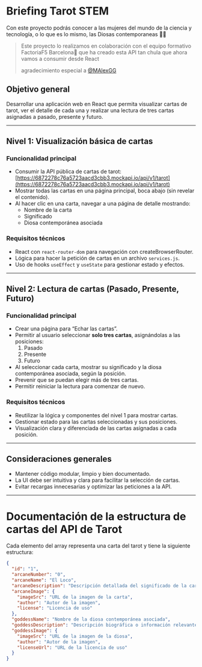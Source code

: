 # Briefing  Tarot STEM
Con este proyecto podrás conocer a las mujeres del mundo de la ciencia y tecnología, o lo que es lo mismo, las Diosas contemporaneas 👩‍🔬
> Este proyecto lo realizamos en colaboración con el equipo formativo FactoriaF5 Barcelona🌟 que ha creado esta API tan chula que ahora vamos a consumir desde React
>
> agradecimiento especial a [@MAlexGG](https://github.com/MAlexGG)

## Objetivo general  
Desarrollar una aplicación web en React que permita visualizar cartas de tarot, ver el detalle de cada una y realizar una lectura de tres cartas asignadas a pasado, presente y futuro.

---

## Nivel 1: Visualización básica de cartas

### Funcionalidad principal  
- Consumir la API pública de cartas de tarot:  
  [https://6872278c76a5723aacd3cbb3.mockapi.io/api/v1/tarot](https://6872278c76a5723aacd3cbb3.mockapi.io/api/v1/tarot)
- Mostrar todas las cartas en una página principal, boca abajo (sin revelar el contenido).
- Al hacer clic en una carta, navegar a una página de detalle mostrando:  
  - Nombre de la carta  
  - Significado  
  - Diosa contemporánea asociada  

### Requisitos técnicos  
- React con `react-router-dom` para navegación con createBrowserRouter.  
- Lógica para hacer la petición de cartas en un archivo `services.js`.  
- Uso de hooks `useEffect` y `useState` para gestionar estado y efectos.  

---

## Nivel 2: Lectura de cartas (Pasado, Presente, Futuro)

### Funcionalidad principal  
- Crear una página para “Echar las cartas”.   
- Permitir al usuario seleccionar **solo tres cartas**, asignándolas a las posiciones:  
  1. Pasado  
  2. Presente  
  3. Futuro  
- Al seleccionar cada carta, mostrar su significado y la diosa contemporánea asociada, según la posición.  
- Prevenir que se puedan elegir más de tres cartas.  
- Permitir reiniciar la lectura para comenzar de nuevo.  

### Requisitos técnicos  
- Reutilizar la lógica y componentes del nivel 1 para mostrar cartas.  
- Gestionar estado para las cartas seleccionadas y sus posiciones.  
- Visualización clara y diferenciada de las cartas asignadas a cada posición.  

---

## Consideraciones generales  
- Mantener código modular, limpio y bien documentado.  
- La UI debe ser intuitiva y clara para facilitar la selección de cartas.  
- Evitar recargas innecesarias y optimizar las peticiones a la API.  
---

# Documentación de la estructura de cartas del API de Tarot
Cada elemento del array representa una carta del tarot y tiene la siguiente estructura:

```json
{
  "id": "1",
  "arcaneNumber": "0",
  "arcaneName": "El Loco",
  "arcaneDescription": "Descripción detallada del significado de la carta.",
  "arcaneImage": {
    "imageSrc": "URL de la imagen de la carta",
    "author": "Autor de la imagen",
    "license": "Licencia de uso"
  },
  "goddessName": "Nombre de la diosa contemporánea asociada",
  "goddessDescription": "Descripción biográfica o información relevante sobre la diosa contemporánea.",
  "goddessImage": {
    "imageSrc": "URL de la imagen de la diosa",
    "author": "Autor de la imagen",
    "licenseUrl": "URL de la licencia de uso"
  }
}
```



